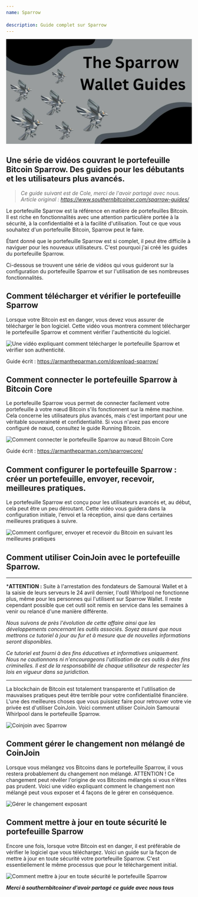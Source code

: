 ```yaml
---
name: Sparrow

description: Guide complet sur Sparrow
---
```


![cover](assets/cover.webp)

## Une série de vidéos couvrant le portefeuille Bitcoin Sparrow. Des guides pour les débutants et les utilisateurs plus avancés.

> _Ce guide suivant est de Cole, merci de l'avoir partagé avec nous. Article original : https://www.southernbitcoiner.com/sparrow-guides/_

Le portefeuille Sparrow est la référence en matière de portefeuilles Bitcoin. Il est riche en fonctionnalités avec une attention particulière portée à la sécurité, à la confidentialité et à la facilité d'utilisation. Tout ce que vous souhaitez d'un portefeuille Bitcoin, Sparrow peut le faire.

Étant donné que le portefeuille Sparrow est si complet, il peut être difficile à naviguer pour les nouveaux utilisateurs. C'est pourquoi j'ai créé les guides du portefeuille Sparrow.

Ci-dessous se trouvent une série de vidéos qui vous guideront sur la configuration du portefeuille Sparrow et sur l'utilisation de ses nombreuses fonctionnalités.

## Comment télécharger et vérifier le portefeuille Sparrow

Lorsque votre Bitcoin est en danger, vous devez vous assurer de télécharger le bon logiciel. Cette vidéo vous montrera comment télécharger le portefeuille Sparrow et comment vérifier l'authenticité du logiciel.

![Une vidéo expliquant comment télécharger le portefeuille Sparrow et vérifier son authenticité.](https://www.youtube.com/watch?v=MyDMvjGFdDE)

Guide écrit : https://armantheparman.com/download-sparrow/

## Comment connecter le portefeuille Sparrow à Bitcoin Core

Le portefeuille Sparrow vous permet de connecter facilement votre portefeuille à votre nœud Bitcoin s'ils fonctionnent sur la même machine. Cela concerne les utilisateurs plus avancés, mais c'est important pour une véritable souveraineté et confidentialité. Si vous n'avez pas encore configuré de nœud, consultez le guide Running Bitcoin.

![Comment connecter le portefeuille Sparrow au nœud Bitcoin Core](https://www.youtube.com/watch?v=9Aw6OAXxE_Y)

Guide écrit : https://armantheparman.com/sparrowcore/

## Comment configurer le portefeuille Sparrow : créer un portefeuille, envoyer, recevoir, meilleures pratiques.

Le portefeuille Sparrow est conçu pour les utilisateurs avancés et, au début, cela peut être un peu déroutant. Cette vidéo vous guidera dans la configuration initiale, l'envoi et la réception, ainsi que dans certaines meilleures pratiques à suivre.

![Comment configurer, envoyer et recevoir du Bitcoin en suivant les meilleures pratiques](https://youtu.be/7QCKSPIq0Ac)

## Comment utiliser CoinJoin avec le portefeuille Sparrow.

---

***ATTENTION :** Suite à l'arrestation des fondateurs de Samourai Wallet et à la saisie de leurs serveurs le 24 avril dernier, l'outil Whirlpool ne fonctionne plus, même pour les personnes qui l'utilisent sur Sparrow Wallet. Il reste cependant possible que cet outil soit remis en service dans les semaines à venir ou relancé d'une manière différente.

_Nous suivons de près l'évolution de cette affaire ainsi que les développements concernant les outils associés. Soyez assuré que nous mettrons ce tutoriel à jour au fur et à mesure que de nouvelles informations seront disponibles._

_Ce tutoriel est fourni à des fins éducatives et informatives uniquement. Nous ne cautionnons ni n'encourageons l'utilisation de ces outils à des fins criminelles. Il est de la responsabilité de chaque utilisateur de respecter les lois en vigueur dans sa juridiction._

---

La blockchain de Bitcoin est totalement transparente et l'utilisation de mauvaises pratiques peut être terrible pour votre confidentialité financière. L'une des meilleures choses que vous puissiez faire pour retrouver votre vie privée est d'utiliser CoinJoin. Voici comment utiliser CoinJoin Samourai Whirlpool dans le portefeuille Sparrow.

![Coinjoin avec Sparrow](https://youtu.be/p24SxLI1ews)

## Comment gérer le changement non mélangé de CoinJoin

Lorsque vous mélangez vos Bitcoins dans le portefeuille Sparrow, il vous restera probablement du changement non mélangé. ATTENTION ! Ce changement peut révéler l'origine de vos Bitcoins mélangés si vous n'êtes pas prudent. Voici une vidéo expliquant comment le changement non mélangé peut vous exposer et 4 façons de le gérer en conséquence.

![Gérer le changement exposant](https://youtu.be/dnzZtgNQS0g)

## Comment mettre à jour en toute sécurité le portefeuille Sparrow

Encore une fois, lorsque votre Bitcoin est en danger, il est préférable de vérifier le logiciel que vous téléchargez. Voici un guide sur la façon de mettre à jour en toute sécurité votre portefeuille Sparrow. C'est essentiellement le même processus que pour le téléchargement initial.

![Comment mettre à jour en toute sécurité le portefeuille Sparrow](https://youtu.be/IThaolnDgSo)

**_Merci à southernbitcoiner d'avoir partagé ce guide avec nous tous_**
